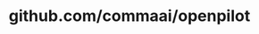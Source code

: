 ---
layout: post
title: github.com/commaai/openpilot
categories: link
tags: [انگلیسی, برنامه‌نویسی]
---
